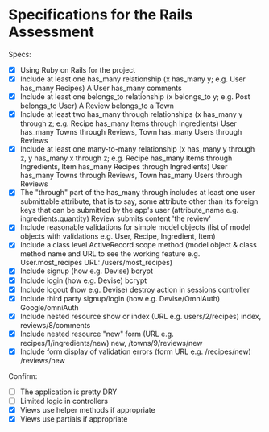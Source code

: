 # Specifications for the Rails Assessment

Specs:
- [x] Using Ruby on Rails for the project
- [x] Include at least one has_many relationship (x has_many y; e.g. User has_many Recipes)
        A User has_many comments
- [x] Include at least one belongs_to relationship (x belongs_to y; e.g. Post belongs_to User)
        A Review belongs_to a Town
- [x] Include at least two has_many through relationships (x has_many y through z; e.g. Recipe has_many Items through Ingredients)
        User has_many Towns through Reviews, Town has_many Users through Reviews
- [x] Include at least one many-to-many relationship (x has_many y through z, y has_many x through z; e.g. Recipe has_many Items     through Ingredients, Item has_many Recipes through Ingredients)
        User has_many Towns through Reviews, Town has_many Users through Reviews
- [x] The "through" part of the has_many through includes at least one user submittable attribute, that is to say, some attribute other than its foreign keys that can be submitted by the app's user (attribute_name e.g. ingredients.quantity)
        Review submits content 'the review'
- [x] Include reasonable validations for simple model objects (list of model objects with validations e.g. User, Recipe, Ingredient, Item)
- [x] Include a class level ActiveRecord scope method (model object & class method name and URL to see the working feature e.g. User.most_recipes URL: /users/most_recipes)
- [x] Include signup (how e.g. Devise)
        bcrypt
- [x] Include login (how e.g. Devise)
        bcrypt
- [x] Include logout (how e.g. Devise)
        destroy action in sessions controller
- [x] Include third party signup/login (how e.g. Devise/OmniAuth)
        Google/omniAuth
- [x] Include nested resource show or index (URL e.g. users/2/recipes)
        index, reviews/8/comments 
- [x] Include nested resource "new" form (URL e.g. recipes/1/ingredients/new)
        new, /towns/9/reviews/new
- [x] Include form display of validation errors (form URL e.g. /recipes/new)
        /reviews/new

Confirm:
- [ ] The application is pretty DRY
- [ ] Limited logic in controllers
- [x] Views use helper methods if appropriate
- [x] Views use partials if appropriate